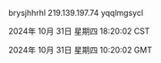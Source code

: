 brysjhhrhl 219.139.197.74 yqqlmgsycl

2024年 10月 31日 星期四 18:20:02 CST

2024年 10月 31日 星期四 10:20:02 GMT

